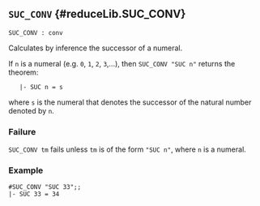 ## `SUC_CONV` {#reduceLib.SUC_CONV}


```
SUC_CONV : conv
```



Calculates by inference the successor of a numeral.


If `n` is a numeral (e.g. `0`, `1`, `2`, `3`,...), then
`SUC_CONV "SUC n"` returns the theorem:
    
       |- SUC n = s
    
where `s` is the numeral that denotes the successor of the natural
number denoted by `n`.

### Failure

`SUC_CONV tm` fails unless `tm` is of the form  `"SUC n"`, where `n` is
a numeral.

### Example

    
    #SUC_CONV "SUC 33";;
    |- SUC 33 = 34
    
